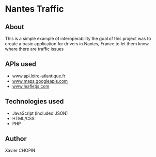 # Nantes Traffic

## About

This is a simple example of interoperability the goal of this project was to create a basic application for drivers in Nantes, France to let them know where there are traffic issues

## APIs used
- www.api.loire-atlantique.fr
- www.maps.googleapis.com
- www.leafletjs.com


## Technologies used
- JavaScript (included JSON)
- HTML/CSS
- PHP

## Author
Xavier CHOPIN
